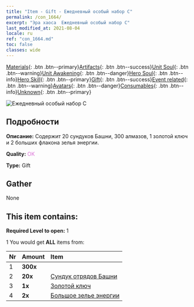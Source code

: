 ```yaml
---
title: "Item - Gift - Ежедневный особый набор С"
permalink: /con_1664/
excerpt: "Эра хаоса  Ежедневный особый набор С"
last_modified_at: 2021-08-04
locale: ru
ref: "con_1664.md"
toc: false
classes: wide
---
```

 [Materials](/ItemsRU/){: .btn .btn--primary}[Artifacts](/ItemsRU/Artifacts/){: .btn .btn--success}[Unit Soul](/ItemsRU/UnitSoul/){: .btn .btn--warning}[Unit Awakening](/ItemsRU/UnitAwakening/){: .btn .btn--danger}[Hero Soul](/ItemsRU/HeroSoul/){: .btn .btn--info}[Hero Skill](/ItemsRU/HeroSkill/){: .btn .btn--primary}[Gift](/ItemsRU/Gift/){: .btn .btn--success}[Event related](/ItemsRU/Events/){: .btn .btn--warning}[Avatars](/ItemsRU/Avatars/){: .btn .btn--danger}[Consumables](/ItemsRU/Consumables/){: .btn .btn--info}[Unknown](/ItemsRU/Unknown/){: .btn .btn--primary}

 ![Ежедневный особый набор С](/images/t/i_907221.png)

## Подробности
 **Описание:** Содержит 20 сундуков Башни, 300 алмазов, 1 золотой ключ и 2 больших флакона зелья энергии.

 **Quality:** <span style="color: #DA70D6">OK</span>

 **Type:** Gift

## Gather

  None

## This item contains:

 **Required Level to open:** 1

 1 You would get **ALL** items  from:

  | Nr | Amount |     Item    |
  |:---|:-------|:------------|
  | 1 |  **300x** | <i class="fas fa-gem"/> |  | 
  | 2 |  **20x** | [Сундук отрядов Башни](/ItemsRU/con_1274/) |  | 
  | 3 |  **1x** | [Золотой ключ](/ItemsRU/con_783/) |  | 
  | 4 |  **2x** | [Большое зелье энергии](/ItemsRU/con_706/) |  | 
